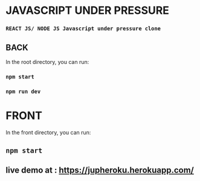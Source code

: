 # JAVASCRIPT UNDER PRESSURE

### `REACT JS/ NODE JS Javascript under pressure clone`

## BACK

In the root directory, you can run:

### `npm start`

### `npm run dev`

# FRONT

In the front directory, you can run:

## `npm start`

## live demo at : https://jupheroku.herokuapp.com/